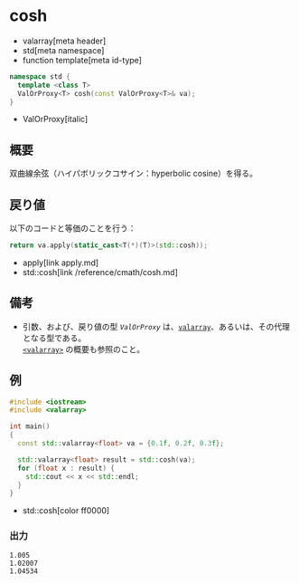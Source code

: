 # cosh
* valarray[meta header]
* std[meta namespace]
* function template[meta id-type]

```cpp
namespace std {
  template <class T>
  ValOrProxy<T> cosh(const ValOrProxy<T>& va);
}
```
* ValOrProxy[italic]

## 概要
双曲線余弦（ハイパボリックコサイン：hyperbolic cosine）を得る。


## 戻り値
以下のコードと等価のことを行う：

```cpp
return va.apply(static_cast<T(*)(T)>(std::cosh));
```
* apply[link apply.md]
* std::cosh[link /reference/cmath/cosh.md]


## 備考
- 引数、および、戻り値の型 *`ValOrProxy`* は、[`valarray`](../valarray.md)、あるいは、その代理となる型である。  
	[`<valarray>`](../../valarray.md) の概要も参照のこと。


## 例
```cpp example
#include <iostream>
#include <valarray>

int main()
{
  const std::valarray<float> va = {0.1f, 0.2f, 0.3f};

  std::valarray<float> result = std::cosh(va);
  for (float x : result) {
    std::cout << x << std::endl;
  }
}
```
* std::cosh[color ff0000]

### 出力
```
1.005
1.02007
1.04534
```
